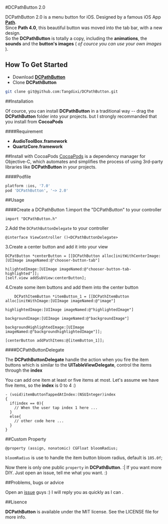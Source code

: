  
#DCPathButton 2.0 

DCPathButton 2.0 is a menu button for iOS. Designed by a famous iOS App [**Path**](path.com).  
Since **Path 4.0**, this beautiful button was moved into the tab bar, with a new design.  
So the **DCPathButton** is totally a copy, including the **animations**, the **sounds** and the **button's images** ( *of cource you can use your own images* ).  

## How To Get Started  

- Download [**DCPathButton**](https://codeload.github.com/Tangdixi/DCPathButton/zip/master)
- Clone **DCPathButton**

```bash
git clone git@github.com:Tangdixi/DCPathButton.git
```

##Installation

Of cource, you can install **DCPathButton** in a traditional way -- drag the **DCPathButton** folder into your projects. but I strongly recommanded that you install from **CocoaPods**

####Requirement

- **AudioToolBox.framework**
- **QuartzCore.framework**

##Install with CocoaPods
[CocoaPods](http://cocoapods.org) is a dependency manager for Objective-C, which automates and simplifies the process of using 3rd-party libraries like **DCPathButton** in your projects.

####Podfile
```bash
platform :ios, '7.0'
pod 'DCPathButton', '~> 2.0'
``` 

##Usage

####Create a DCPathButton
1.import the "DCPathButton" to your controller
```objc
import "DCPathButton.h"
```  
2.Add the `DCPathButtonDelegate` to your controller  
```objc
@interface ViewController ()<DCPathButtonDelegate>
```
3.Create a center button and add it into your view
```objc
DCPatButton *centerButton = [[DCPathButton alloc]initWithCenterImage:[UIImage imageNamed:@"chooser-button-tab"]
                                                           hilightedImage:[UIImage imageNamed:@"chooser-button-tab-highlighted"]];
[self.view addSubView:centerButton];
```
4.Create some item buttons and add them into the center button
```objc
    DCPathItemButton *itemButton_1 = [[DCPathItemButton alloc]initWithImage:[UIImage imageNamed:@"image"]
                                                           highlightedImage:[UIImage imageNamed:@"highlightedImage"]
                                                            backgroundImage:[UIImage imageNamed:@"backgroundImage"]
                                                 backgroundHighlightedImage:[UIImage imageNamed:@"backgroundhighlightedImage"]];

[centerButton addPathItems:@[itemButton_1]];                                                 
```
####DCPathButtonDelegate

The **DCPathButtonDelegate** handle the action when you fire the item buttons which is similar to the **UITableViewDelegate**, control the items through the **index**  

You can add one item at least or five items at most. Let's assume we have five items, so the **index** is 0 to 4 :)

```objc
- (void)itemButtonTappedAtIndex:(NSUInteger)index
{
  if(index == 0){
    // When the user tap index 1 here ...
  }
  else{
    // other code here ...
  }
}
```

##Custom Property

```objc
@property (assign, nonatomic) CGFloat bloomRadius;
```

`bloomRadius` is use to handle the item button bloom radius, default is `105.0f`;

Now there is only one public `property` in **DCPathButton**.  :|
If you want more DIY. Just open an issue, tell me what you want.  :) 

##Problems, bugs or advice

Open an [issue](https://github.com/Tangdixi/DCPathButton/issues) guys :)
I will reply you as quickly as I can .

##Lisence

**DCPathButton** is available under the MIT license. See the LICENSE file for more info.


